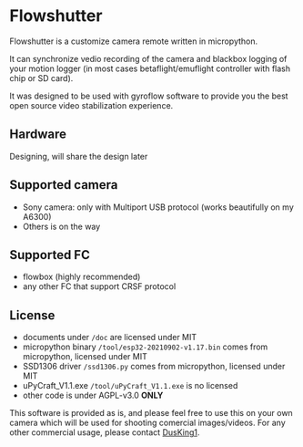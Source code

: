 # Flowshutter

Flowshutter is a customize camera remote written in micropython.

It can synchronize vedio recording of the camera and blackbox logging of your motion logger (in most cases betaflight/emuflight controller with flash chip or SD card). 

It was designed to be used with gyroflow software to provide you the best open source video stabilization experience.

## Hardware

Designing, will share the design later

## Supported camera

- Sony camera: only with Multiport USB protocol (works beautifully on my A6300)
- Others is on the way

## Supported FC

- flowbox (highly recommended)
- any other FC that support CRSF protocol

## License

- documents under ``/doc`` are licensed under MIT
- micropython binary  ``/tool/esp32-20210902-v1.17.bin`` comes from micropython, licensed under MIT
- SSD1306 driver ``/ssd1306.py`` comes from micropython, licensed under MIT
- uPyCraft_V1.1.exe ``/tool/uPyCraft_V1.1.exe`` is no licensed
- other code is under AGPL-v3.0 **ONLY**

This software is provided as is, and please feel free to use this on your own camera which will be used for shooting comercial images/videos. For any other commercial usage, please contact [DusKing1](1483569698@qq.com).